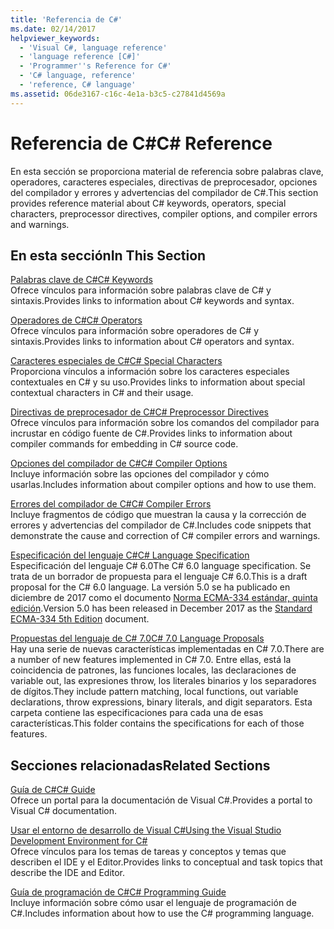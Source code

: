 ```yaml
---
title: 'Referencia de C#'
ms.date: 02/14/2017
helpviewer_keywords:
  - 'Visual C#, language reference'
  - 'language reference [C#]'
  - 'Programmer''s Reference for C#'
  - 'C# language, reference'
  - 'reference, C# language'
ms.assetid: 06de3167-c16c-4e1a-b3c5-c27841d4569a
---
```

# <a name="c-reference"></a><span data-ttu-id="53080-102">Referencia de C#</span><span class="sxs-lookup"><span data-stu-id="53080-102">C# Reference</span></span>
<span data-ttu-id="53080-103">En esta sección se proporciona material de referencia sobre palabras clave, operadores, caracteres especiales, directivas de preprocesador, opciones del compilador y errores y advertencias del compilador de C#.</span><span class="sxs-lookup"><span data-stu-id="53080-103">This section provides reference material about C# keywords, operators, special characters, preprocessor directives, compiler options, and compiler errors and warnings.</span></span>  
  
## <a name="in-this-section"></a><span data-ttu-id="53080-104">En esta sección</span><span class="sxs-lookup"><span data-stu-id="53080-104">In This Section</span></span>  
 [<span data-ttu-id="53080-105">Palabras clave de C#</span><span class="sxs-lookup"><span data-stu-id="53080-105">C# Keywords</span></span>](../../csharp/language-reference/keywords/index.md)  
 <span data-ttu-id="53080-106">Ofrece vínculos para información sobre palabras clave de C# y sintaxis.</span><span class="sxs-lookup"><span data-stu-id="53080-106">Provides links to information about C# keywords and syntax.</span></span>  
  
 [<span data-ttu-id="53080-107">Operadores de C#</span><span class="sxs-lookup"><span data-stu-id="53080-107">C# Operators</span></span>](../../csharp/language-reference/operators/index.md)  
 <span data-ttu-id="53080-108">Ofrece vínculos para información sobre operadores de C# y sintaxis.</span><span class="sxs-lookup"><span data-stu-id="53080-108">Provides links to information about C# operators and syntax.</span></span>  

 [<span data-ttu-id="53080-109">Caracteres especiales de C#</span><span class="sxs-lookup"><span data-stu-id="53080-109">C# Special Characters</span></span>](../../csharp/language-reference/tokens/index.md)  
 <span data-ttu-id="53080-110">Proporciona vínculos a información sobre los caracteres especiales contextuales en C# y su uso.</span><span class="sxs-lookup"><span data-stu-id="53080-110">Provides links to information about special contextual characters in C# and their usage.</span></span>  

 [<span data-ttu-id="53080-111">Directivas de preprocesador de C#</span><span class="sxs-lookup"><span data-stu-id="53080-111">C# Preprocessor Directives</span></span>](../../csharp/language-reference/preprocessor-directives/index.md)  
 <span data-ttu-id="53080-112">Ofrece vínculos para información sobre los comandos del compilador para incrustar en código fuente de C#.</span><span class="sxs-lookup"><span data-stu-id="53080-112">Provides links to information about compiler commands for embedding in C# source code.</span></span>  
  
 [<span data-ttu-id="53080-113">Opciones del compilador de C#</span><span class="sxs-lookup"><span data-stu-id="53080-113">C# Compiler Options</span></span>](../../csharp/language-reference/compiler-options/index.md)  
 <span data-ttu-id="53080-114">Incluye información sobre las opciones del compilador y cómo usarlas.</span><span class="sxs-lookup"><span data-stu-id="53080-114">Includes information about compiler options and how to use them.</span></span>  
  
 [<span data-ttu-id="53080-115">Errores del compilador de C#</span><span class="sxs-lookup"><span data-stu-id="53080-115">C# Compiler Errors</span></span>](../../csharp/language-reference/compiler-messages/index.md)  
 <span data-ttu-id="53080-116">Incluye fragmentos de código que muestran la causa y la corrección de errores y advertencias del compilador de C#.</span><span class="sxs-lookup"><span data-stu-id="53080-116">Includes code snippets that demonstrate the cause and correction of C# compiler errors and warnings.</span></span>  
  
 [<span data-ttu-id="53080-117">Especificación del lenguaje C#</span><span class="sxs-lookup"><span data-stu-id="53080-117">C# Language Specification</span></span>](../../../_csharplang/spec/introduction.md)  
 <span data-ttu-id="53080-118">Especificación del lenguaje C# 6.0</span><span class="sxs-lookup"><span data-stu-id="53080-118">The C# 6.0 language specification.</span></span> <span data-ttu-id="53080-119">Se trata de un borrador de propuesta para el lenguaje C# 6.0.</span><span class="sxs-lookup"><span data-stu-id="53080-119">This is a draft proposal for the C# 6.0 language.</span></span> <span data-ttu-id="53080-120">La versión 5.0 se ha publicado en diciembre de 2017 como el documento [Norma ECMA-334 estándar, quinta edición](https://www.ecma-international.org/publications/files/ECMA-ST/ECMA-334.pdf).</span><span class="sxs-lookup"><span data-stu-id="53080-120">Version 5.0 has been released in December 2017 as the [Standard ECMA-334 5th Edition](https://www.ecma-international.org/publications/files/ECMA-ST/ECMA-334.pdf) document.</span></span>
  
 [<span data-ttu-id="53080-121">Propuestas del lenguaje de C# 7.0</span><span class="sxs-lookup"><span data-stu-id="53080-121">C# 7.0 Language Proposals</span></span>](../../../_csharplang/proposals/csharp-7.0/pattern-matching.md)  
 <span data-ttu-id="53080-122">Hay una serie de nuevas características implementadas en C# 7.0.</span><span class="sxs-lookup"><span data-stu-id="53080-122">There are a number of new features implemented in C# 7.0.</span></span> <span data-ttu-id="53080-123">Entre ellas, está la coincidencia de patrones, las funciones locales, las declaraciones de variable out, las expresiones throw, los literales binarios y los separadores de dígitos.</span><span class="sxs-lookup"><span data-stu-id="53080-123">They include pattern matching, local functions, out variable declarations, throw expressions, binary literals, and digit separators.</span></span> <span data-ttu-id="53080-124">Esta carpeta contiene las especificaciones para cada una de esas características.</span><span class="sxs-lookup"><span data-stu-id="53080-124">This folder contains the specifications for each of those features.</span></span>
  
## <a name="related-sections"></a><span data-ttu-id="53080-125">Secciones relacionadas</span><span class="sxs-lookup"><span data-stu-id="53080-125">Related Sections</span></span>  

 [<span data-ttu-id="53080-126">Guía de C#</span><span class="sxs-lookup"><span data-stu-id="53080-126">C# Guide</span></span>](../../csharp/index.md)  
 <span data-ttu-id="53080-127">Ofrece un portal para la documentación de Visual C#.</span><span class="sxs-lookup"><span data-stu-id="53080-127">Provides a portal to Visual C# documentation.</span></span>  
  
 [<span data-ttu-id="53080-128">Usar el entorno de desarrollo de Visual C#</span><span class="sxs-lookup"><span data-stu-id="53080-128">Using the Visual Studio Development Environment for C#</span></span>](/visualstudio/csharp-ide/using-the-visual-studio-development-environment-for-csharp)  
 <span data-ttu-id="53080-129">Ofrece vínculos para los temas de tareas y conceptos y temas que describen el IDE y el Editor.</span><span class="sxs-lookup"><span data-stu-id="53080-129">Provides links to conceptual and task topics that describe the IDE and Editor.</span></span>  
  
 [<span data-ttu-id="53080-130">Guía de programación de C#</span><span class="sxs-lookup"><span data-stu-id="53080-130">C# Programming Guide</span></span>](../../csharp/programming-guide/index.md)  
 <span data-ttu-id="53080-131">Incluye información sobre cómo usar el lenguaje de programación de C#.</span><span class="sxs-lookup"><span data-stu-id="53080-131">Includes information about how to use the C# programming language.</span></span>
